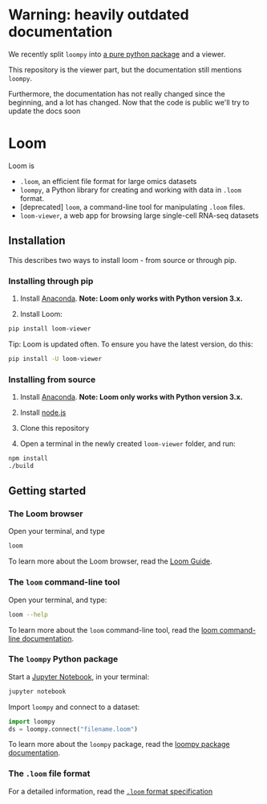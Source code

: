 # Warning: heavily outdated documentation

We recently split `loompy` into [a pure python package](https://github.com/linnarsson-lab/loompy) and a viewer.

This repository is the viewer part, but the documentation still mentions `loompy`.

Furthermore, the documentation has not really changed since the beginning, and a lot has changed. Now that the code is public we'll try to update the docs soon

# Loom

Loom is

* `.loom`, an efficient file format for large omics datasets
* `loompy`, a Python library for creating and working with data in `.loom` format.
* [deprecated] `loom`, a command-line tool for manipulating `.loom` files.
* `loom-viewer`, a web app for browsing large single-cell RNA-seq datasets


## Installation

This describes two ways to install loom - from source or through pip.

### Installing through pip

1. Install [Anaconda](https://www.continuum.io/downloads). **Note: Loom only works with Python version 3.x.**

2. Install Loom:

```bash
pip install loom-viewer
```

Tip: Loom is updated often. To ensure you have the latest version, do this:

```bash
pip install -U loom-viewer
```

### Installing from source

1. Install [Anaconda](https://www.continuum.io/downloads). **Note: Loom only works with Python version 3.x.**

2. Install [node.js](https://nodejs.org/en/)

3. Clone this repository

4. Open a terminal in the newly created `loom-viewer` folder, and run:

```bash
npm install
./build
```

## Getting started

### The Loom browser

Open your terminal, and type

```bash
loom
```

To learn more about the Loom browser, read the [Loom Guide](docs/loom_browser.md).

### The `loom` command-line tool

Open your terminal, and type:

```bash
loom --help
```

To learn more about the `loom` command-line tool, read the [loom command-line documentation](docs/loom.md).

### The `loompy` Python package

Start a [Jupyter Notebook](http://jupyter.readthedocs.io/en/latest/index.html), in your terminal:

```python
jupyter notebook
```

Import `loompy` and connect to a dataset:

```python
import loompy
ds = loompy.connect("filename.loom")
```

To learn more about the `loompy` package, read the [loompy package documentation](docs/loompy.md).


### The `.loom` file format

For a detailed information, read the [`.loom` format specification](docs/loom_spec.md)
